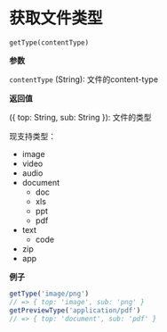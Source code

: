 
# 获取文件类型

```
getType(contentType)
```

**参数**

`contentType` (String): 文件的content-type

**返回值**

({ top: String, sub: String }): 文件的类型

现支持类型：
- image
- video
- audio
- document
   - doc
   - xls
   - ppt
   - pdf
- text
   - code
- zip
- app

**例子**

```js
getType('image/png')
// => { top: 'image', sub: 'png' }
getPreviewType('application/pdf')
// => { top: 'document', sub: 'pdf' }
```